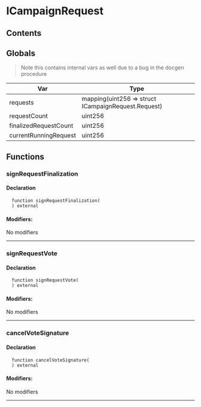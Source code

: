 # ICampaignRequest





## Contents
<!-- START doctoc -->
<!-- END doctoc -->

## Globals

> Note this contains internal vars as well due to a bug in the docgen procedure

| Var | Type |
| --- | --- |
| requests | mapping(uint256 => struct ICampaignRequest.Request) |
| requestCount | uint256 |
| finalizedRequestCount | uint256 |
| currentRunningRequest | uint256 |



## Functions

### signRequestFinalization


#### Declaration
```solidity
  function signRequestFinalization(
  ) external
```

#### Modifiers:
No modifiers


---  
### signRequestVote


#### Declaration
```solidity
  function signRequestVote(
  ) external
```

#### Modifiers:
No modifiers


---  
### cancelVoteSignature


#### Declaration
```solidity
  function cancelVoteSignature(
  ) external
```

#### Modifiers:
No modifiers


---  



